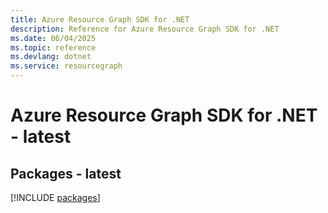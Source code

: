 ```yaml
---
title: Azure Resource Graph SDK for .NET
description: Reference for Azure Resource Graph SDK for .NET
ms.date: 06/04/2025
ms.topic: reference
ms.devlang: dotnet
ms.service: resourcegraph
---
```

# Azure Resource Graph SDK for .NET - latest
## Packages - latest
[!INCLUDE [packages](resource-graph-index.md)]